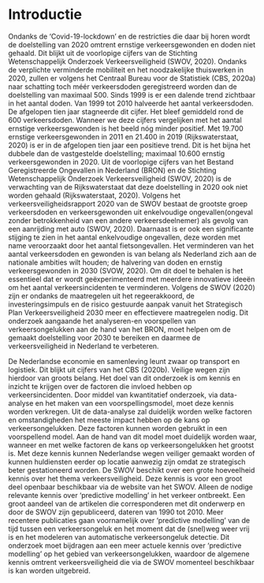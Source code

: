 Introductie
============================

Ondanks de ‘Covid-19-lockdown’ en de restricties die daar bij horen wordt de doelstelling van 2020 omtrent ernstige verkeersgewonden en doden niet gehaald. Dit blijkt uit de voorlopige cijfers van de Stichting Wetenschappelijk Onderzoek Verkeersveiligheid (SWOV, 2020). Ondanks de verplichte verminderde mobiliteit en het noodzakelijke thuiswerken in 2020, zullen er volgens het Centraal Bureau voor de Statistiek (CBS, 2020a) naar schatting toch méér verkeersdoden geregistreerd worden dan de doelstelling van maximaal 500. 
Sinds 1999 is er een dalende trend zichtbaar in het aantal doden. Van 1999 tot 2010 halveerde het aantal verkeersdoden. De afgelopen tien jaar stagneerde dit cijfer. Het bleef gemiddeld rond de 600 verkeersdoden. Wanneer we deze cijfers vergelijken met het aantal ernstige verkeersgewonden is het beeld nóg minder positief. Met 19.700 ernstige verkeersgewonden in 2011 en 21.400 in 2019 (Rijkswaterstaat, 2020) is er in de afgelopen tien jaar een positieve trend. Dit is het bijna het dubbele dan de vastgestelde doelstelling; maximaal 10.600 ernstig verkeersgewonden in 2020. Uit de voorlopige cijfers van het Bestand Geregistreerde Ongevallen in Nederland (BRON) en de Stichting Wetenschappelijk Onderzoek Verkeersveiligheid (SWOV, 2020) is de verwachting van de Rijkswaterstaat dat deze doelstelling in 2020 ook niet worden gehaald (Rijkswaterstaat, 2020). 
Volgens het verkeersveiligheidsrapport 2020 van de SWOV bestaat de grootste groep verkeersdoden en verkeersgewonden uit enkelvoudige ongevallen(ongeval zonder betrokkenheid van een andere verkeersdeelnemer) als gevolg van een aanrijding met auto (SWOV, 2020). Daarnaast is er ook een significante stijging te zien in het aantal enkelvoudige ongevallen, deze worden met name veroorzaakt door het aantal fietsongevallen. 
Het verminderen van het aantal verkeersdoden en gewonden is van belang als Nederland zich aan de nationale ambities wilt houden; de halvering van doden en ernstig verkeersgewonden in 2030 (SVOW, 2020). Om dit doel te behalen is het essentieel dat er wordt geëxperimenteerd met meerdere innovatieve ideeën om het aantal verkeersincidenten te verminderen. Volgens de SWOV (2020) zijn er ondanks de maatregelen uit het regeerakkoord, de investeringsimpuls en de risico gestuurde aanpak vanuit het Strategisch Plan Verkeersveiligheid 2030 meer en effectievere maatregelen nodig. Dit onderzoek aangaande het analyseren-en voorspellen van verkeersongelukken aan de hand van het BRON, moet helpen om de gemaakt doelstelling voor 2030 te bereiken en daarmee de verkeersveiligheid in Nederland te verbeteren.

De Nederlandse economie en samenleving leunt zwaar op transport en logistiek. Dit blijkt uit cijfers van het CBS (2020b).  Veilige wegen zijn hierdoor van groots belang. Het doel van dit onderzoek is om kennis en inzicht te krijgen over de factoren die invloed hebben op verkeersincidenten. Door middel van kwantitatief onderzoek, via data-analyse en het maken van een voorspellingsmodel, moet deze kennis worden verkregen. Uit de data-analyse zal duidelijk worden welke factoren en omstandigheden het meeste impact hebben op de kans op verkeersongelukken. Deze factoren kunnen worden gebruikt in een voorspellend model. Aan de hand van dit model moet duidelijk worden waar, wanneer en met welke factoren de kans op verkeersongelukken het grootst is. Met deze kennis kunnen Nederlandse wegen veiliger gemaakt worden of kunnen huldiensten eerder op locatie aanwezig zijn omdat ze strategisch beter gestationeerd worden. 
De SWOV beschikt over een grote hoeveelheid kennis over het thema verkeersveiligheid. Deze kennis is voor een groot deel openbaar beschikbaar via de website van het SWOV.  Alleen de nodige relevante kennis over ‘predictive modelling’ in het verkeer ontbreekt. Een groot aandeel van de artikelen die corresponderen met dit onderwerp en door de SWOV zijn gepubliceerd, dateren van 1990  tot 2010. Meer recentere publicaties gaan voornamelijk over ‘predictive modelling’ van de tijd tussen een verkeersongeluk en het moment dat de (snel)weg weer vrij is en het modeleren van automatische verkeersongeluk detectie. Dit onderzoek moet bijdragen aan een meer actuele kennis over ‘predictive modelling’ op het gebied van verkeersongelukken, waardoor de algemene kennis omtrent verkeersveiligheid die via de SWOV momenteel beschikbaar is kan worden uitgebreid. 




